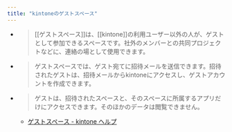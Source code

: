 ```yaml
---
title: "kintoneのゲストスペース"
---
```


- > [[ゲストスペース]]は、[[kintone]]の利用ユーザー以外の人が、ゲストとして参加できるスペースです。社外のメンバーとの共同プロジェクトなどに、連絡の場として使用できます。
- > ゲストスペースでは、ゲスト宛てに招待メールを送信できます。招待されたゲストは、招待メールからkintoneにアクセスし、ゲストアカウントを作成できます。
- > ゲストは、招待されたスペースと、そのスペースに所属するアプリだけにアクセスできます。そのほかのデータは閲覧できません。
    - [ゲストスペース - kintone ヘルプ](https://jp.cybozu.help/k/ja/user/guest.html)
